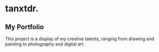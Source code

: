 # tanxtdr.

## My Portfolio
This project is a display of my creative talents, ranging from drawing and painting to photography and digital art.
